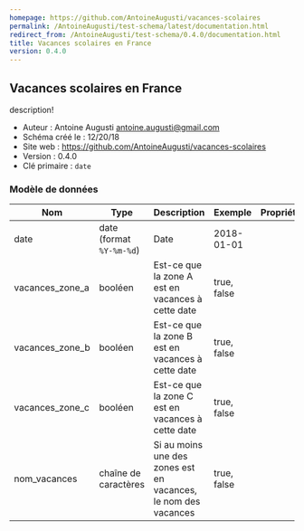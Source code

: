 ```yaml
---
homepage: https://github.com/AntoineAugusti/vacances-scolaires
permalink: /AntoineAugusti/test-schema/latest/documentation.html
redirect_from: /AntoineAugusti/test-schema/0.4.0/documentation.html
title: Vacances scolaires en France
version: 0.4.0
---
```


## Vacances scolaires en France

description!

- Auteur : Antoine Augusti <antoine.augusti@gmail.com>
- Schéma créé le : 12/20/18
- Site web : https://github.com/AntoineAugusti/vacances-scolaires
- Version : 0.4.0
- Clé primaire : `date`

### Modèle de données

|Nom|Type|Description|Exemple|Propriétés|
|-|-|-|-|-|
|date|date (format `%Y-%m-%d`)|Date|2018-01-01||
|vacances_zone_a|booléen|Est-ce que la zone A est en vacances à cette date|true, false||
|vacances_zone_b|booléen|Est-ce que la zone B est en vacances à cette date|true, false||
|vacances_zone_c|booléen|Est-ce que la zone C est en vacances à cette date|true, false||
|nom_vacances|chaîne de caractères|Si au moins une des zones est en vacances, le nom des vacances|true, false||